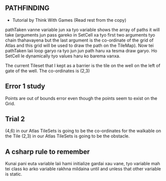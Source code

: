 ## PATHFINDING 

- Tutorial by Think With Games
(Read rest from the copy)

pathTaken vanne variable jun xa tyo variable shows the array of paths it will take (arguments jun pass gareko in SetCell xa tyo first two arguments tyo chain thahavayena but the last argument is the co-ordinate of the grid of Atlas and this grid will be used to draw the path on the TileMap). Now tei pathTaken laii loop garyo ra tyo jun jun path haru xa tesma draw garyo. Ho SetCell le dynamically tyo values haru ko barema vanxa.

The current Tileset that I kept as a barrier is the tile on the well on the left of gate of the well. The co-ordinates is (2,3)


## Error 1 study
Points are out of bounds error even though the points seem to exist on the Grid.


## Trial 2 

(4,6) in our Atlas TileSets is going to be the co-ordinates for the walkable on the Tile
(2,3) in our Atlas TileSets is going to be the obstacle.

   ## A csharp rule to remember
   Kunai pani euta variable laii hami initialize gardai xau vane, tyo variable mah tei class ko arko variable rakhna mildaina until and unless that other variable is static. 
